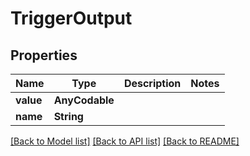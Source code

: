 # TriggerOutput

## Properties
Name | Type | Description | Notes
------------ | ------------- | ------------- | -------------
**value** | **AnyCodable** |  | 
**name** | **String** |  | 

[[Back to Model list]](../README.md#documentation-for-models) [[Back to API list]](../README.md#documentation-for-api-endpoints) [[Back to README]](../README.md)


